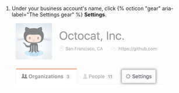 1. Under your business account's name, click {% octicon "gear" aria-label="The Settings gear" %} **Settings**.
  ![Settings tab on the business account profile page](/assets/images/help/business-accounts/business-account-settings-tab.png)
